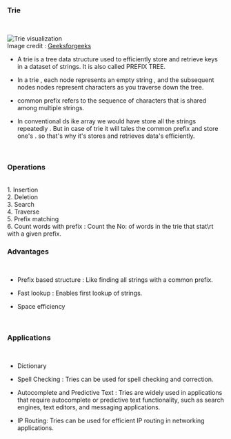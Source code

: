 ### Trie ### 
<br>



![Trie visualization](https://media.geeksforgeeks.org/wp-content/uploads/20220828232752/Triedatastructure1.png)<br>
Image credit : [Geeksforgeeks](https://www.geeksforgeeks.org/)<br>


* A trie is a tree data structure used to efficiently store and retrieve keys in a dataset of strings. It is also called PREFIX TREE. 

* In a trie , each node represents an empty string , and the subsequent nodes nodes represent characters as you traverse down the tree.

* common prefix refers to the sequence of characters that is shared among multiple strings.

* In conventional ds ike array we would have store all the strings repeatedly . But in case of trie it will tales the common prefix and store one's . so that's why it's stores and retrieves data's efficiently.
<br>

### Operations ###
<br>
1. Insertion<br>
2. Deletion<br>
3. Search <br>
4. Traverse<br>
5. Prefix matching<br>
6. Count words with prefix : Count the No: of words in the trie that stat\rt with a given prefix.
<br>


### Advantages ###
<br>

* Prefix based structure : Like finding all strings with a common prefix.

* Fast lookup : Enables first lookup of strings.

* Space efficiency
<br>

### Applications ###
<br>

* Dictionary

* Spell Checking : Tries can be used for spell checking and correction.

* Autocomplete and Predictive Text : Tries are widely used in applications that require autocomplete or predictive text functionality, such as search engines, text editors, and messaging applications.

* IP Routing: Tries can be used for efficient IP routing in networking applications.

